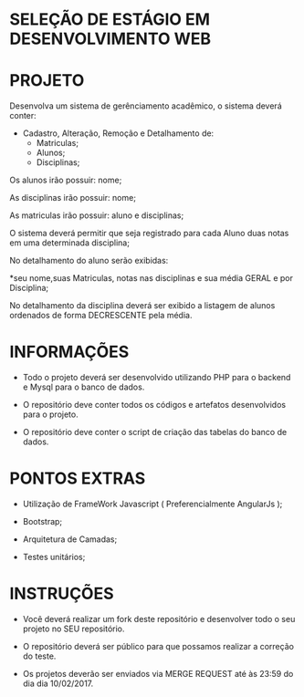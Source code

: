 # SELEÇÃO DE ESTÁGIO EM DESENVOLVIMENTO WEB #

# PROJETO #

Desenvolva um sistema de gerênciamento acadêmico, o sistema deverá conter:

* Cadastro, Alteração, Remoção e Detalhamento de:
  * Matriculas;
  * Alunos;
  * Disciplinas;

Os alunos irão possuir: nome;

As disciplinas irão possuir: nome;

As matriculas irão possuir: aluno e disciplinas;


O sistema deverá permitir que seja registrado para cada Aluno duas notas em uma determinada disciplina;
 
No detalhamento do aluno serão exibidas:

*seu nome,suas Matriculas,  notas nas disciplinas e sua média GERAL e por Disciplina;

No detalhamento da disciplina deverá ser exibido a listagem de alunos ordenados de forma DECRESCENTE pela média.

# INFORMAÇÕES #

* Todo o projeto deverá ser desenvolvido utilizando PHP para o backend e Mysql para o banco de dados.

* O repositório deve conter todos os códigos e artefatos desenvolvidos para o projeto.

* O repositório deve conter o script de criação das tabelas do banco de dados.

# PONTOS EXTRAS #

* Utilização de FrameWork Javascript ( Preferencialmente AngularJs );

* Bootstrap;

* Arquitetura de Camadas;

* Testes unitários;


# INSTRUÇÕES #

* Você deverá realizar um fork deste repositório e desenvolver todo o seu projeto no SEU repositório. 

* O repositório deverá ser público para que possamos realizar a correção do teste.

* Os projetos deverão ser enviados via MERGE REQUEST até às 23:59 do dia dia 10/02/2017.

